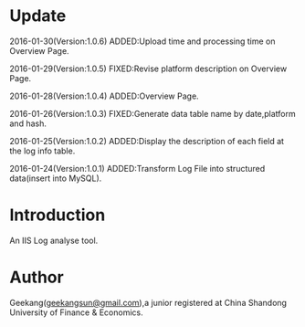 # Update
2016-01-30(Version:1.0.6) ADDED:Upload time and processing time on Overview Page.

2016-01-29(Version:1.0.5) FIXED:Revise platform description on Overview Page.

2016-01-28(Version:1.0.4) ADDED:Overview Page.
  
2016-01-26(Version:1.0.3) FIXED:Generate data table name by date,platform and hash.
  
2016-01-25(Version:1.0.2) ADDED:Display the description of each field at the log info table.
  
2016-01-24(Version:1.0.1) ADDED:Transform Log File into structured data(insert into MySQL).

# Introduction

An IIS Log analyse tool.

# Author

Geekang(geekangsun@gmail.com),a junior registered at China Shandong University of Finance & Economics.